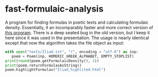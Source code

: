 fast-formulaic-analysis
=======================

A program for finding formulas in poetic texts and calculating formulaic density. Essentially, it an incomparably faster
and more correct version of [this program](http://github.com/macleginn/poetic-formula-extractor-python).
There is a deep seated bug in the old version, but I keep it here since it was used in the presentation.
The usage is nearly identical except that now the algorithm takes the file object as input:

```python
with open("texts/Iliad.txt", "r", encoding = "utf-8") as inp:
   poem = Poem(inp, HOMERIC_GREEK_ALPHABET, EMPTY_STOPLIST)
print(round(poem.getFormulaicDensity(), 1))
print(poem.returnFormulasAsString()
poem.highlightFormulas("Iliad_highlited.html")
```
